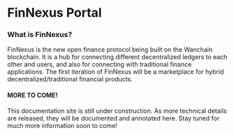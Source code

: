 # FinNexus Portal

### What is FinNexus?

FinNexus is the new open finance protocol being built on the Wanchain blockchain. It is a hub for connecting different decentralized ledgers to each other and users, and also for connecting with traditional finance applications. The first iteration of FinNexus will be a marketplace for hybrid decentralized/traditional financial products.

#### MORE TO COME! 

This documentation site is still under construction. As more technical details are released, they will be documented and annotated here. Stay tuned for much more information soon to come!
